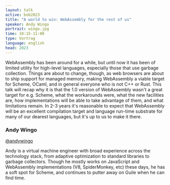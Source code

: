 ```yaml
---
layout: talk
active: bob2023
title: "A world to win: WebAssembly for the rest of us"
speaker: Andy Wingo
portrait: wingo.jpg
time: 10:15-11:00
type: Vortrag
language: english
head: 2023
---
```


WebAssembly has been around for a while, but until now it has been of
limited utility for high-level languages, especially those that use
garbage collection.  Things are about to change, though, as web
browsers are about to ship support for managed memory, making
WebAssembly a viable target for Scheme, OCaml, and in general everyone
who is not C++ or Rust.  This talk will recap why it is that the 1.0
version of WebAssembly wasn't a great target for e.g. Scheme, what the
workarounds were, what the new facilities are, how implementations
will be able to take advantage of them, and what limitations remain.
In 2-3 years it's reasonable to expect that WebAssembly will be an
excellent compilation target and language run-time substrate for many
of our dearest languages, but it's up to us to make it there.

### Andy Wingo

[@andywingo](https://twitter.com/andywingo)

Andy is a virtual machine engineer with broad experience across the
technology stack, from adaptive optimization to standard libraries to
garbage collectors. Though he mostly works on JavaScript and
WebAssembly implementations (V8, SpiderMonkey, etc) these days, he has
a soft spot for Scheme, and continues to putter away on Guile when he
can find time.
